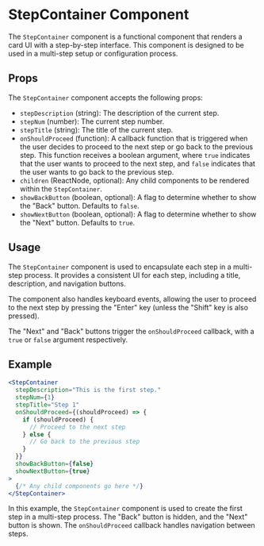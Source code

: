 # StepContainer Component

The `StepContainer` component is a functional component that renders a card UI with a step-by-step interface. This component is designed to be used in a multi-step setup or configuration process.

## Props

The `StepContainer` component accepts the following props:

- `stepDescription` (string): The description of the current step.
- `stepNum` (number): The current step number.
- `stepTitle` (string): The title of the current step.
- `onShouldProceed` (function): A callback function that is triggered when the user decides to proceed to the next step or go back to the previous step. This function receives a boolean argument, where `true` indicates that the user wants to proceed to the next step, and `false` indicates that the user wants to go back to the previous step.
- `children` (ReactNode, optional): Any child components to be rendered within the `StepContainer`.
- `showBackButton` (boolean, optional): A flag to determine whether to show the "Back" button. Defaults to `false`.
- `showNextButton` (boolean, optional): A flag to determine whether to show the "Next" button. Defaults to `true`.

## Usage

The `StepContainer` component is used to encapsulate each step in a multi-step process. It provides a consistent UI for each step, including a title, description, and navigation buttons.

The component also handles keyboard events, allowing the user to proceed to the next step by pressing the "Enter" key (unless the "Shift" key is also pressed).

The "Next" and "Back" buttons trigger the `onShouldProceed` callback, with a `true` or `false` argument respectively.

## Example

```jsx
<StepContainer
  stepDescription="This is the first step."
  stepNum={1}
  stepTitle="Step 1"
  onShouldProceed={(shouldProceed) => {
    if (shouldProceed) {
      // Proceed to the next step
    } else {
      // Go back to the previous step
    }
  }}
  showBackButton={false}
  showNextButton={true}
>
  {/* Any child components go here */}
</StepContainer>
```

In this example, the `StepContainer` component is used to create the first step in a multi-step process. The "Back" button is hidden, and the "Next" button is shown. The `onShouldProceed` callback handles navigation between steps.